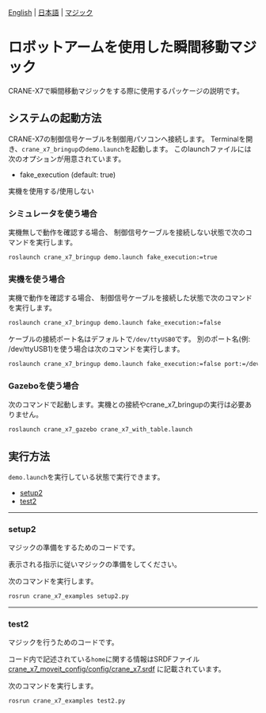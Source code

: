 [English](README.en.md) | [日本語](README.md) | [マジック](README.magic.md)

# ロボットアームを使用した瞬間移動マジック

CRANE-X7で瞬間移動マジックをする際に使用するパッケージの説明です。

## システムの起動方法

CRANE-X7の制御信号ケーブルを制御用パソコンへ接続します。
Terminalを開き、`crane_x7_bringup`の`demo.launch`を起動します。
このlaunchファイルには次のオプションが用意されています。

- fake_execution (default: true)

実機を使用する/使用しない

### シミュレータを使う場合

実機無しで動作を確認する場合、
制御信号ケーブルを接続しない状態で次のコマンドを実行します。

```sh
roslaunch crane_x7_bringup demo.launch fake_execution:=true
```

### 実機を使う場合

実機で動作を確認する場合、
制御信号ケーブルを接続した状態で次のコマンドを実行します。

```sh
roslaunch crane_x7_bringup demo.launch fake_execution:=false
```

ケーブルの接続ポート名はデフォルトで`/dev/ttyUSB0`です。
別のポート名(例: /dev/ttyUSB1)を使う場合は次のコマンドを実行します。

```sh
roslaunch crane_x7_bringup demo.launch fake_execution:=false port:=/dev/ttyUSB1
```

### Gazeboを使う場合

次のコマンドで起動します。実機との接続やcrane_x7_bringupの実行は必要ありません。

```sh
roslaunch crane_x7_gazebo crane_x7_with_table.launch
```

## 実行方法

`demo.launch`を実行している状態で実行できます。

- [setup2](#setup2)
- [test2](#test2)

---

### setup2

マジックの準備をするためのコードです。

表示される指示に従いマジックの準備をしてください。

次のコマンドを実行します。

```sh
rosrun crane_x7_examples setup2.py
```

---

### test2

マジックを行うためのコードです。

コード内で記述されている`home`に関する情報はSRDFファイル[crane_x7_moveit_config/config/crane_x7.srdf](../crane_x7_moveit_config/config/crane_x7.srdf)
に記載されています。

次のコマンドを実行します。

```sh
rosrun crane_x7_examples test2.py
```

